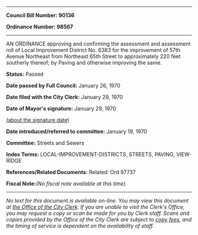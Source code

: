 

********

**Council Bill Number: 90136**
   
**Ordinance Number: 98567**
********

 AN ORDINANCE approving and confirming the assessment and assessment roll of Local Improvement District No. 6383 for the improvement of 57th Avenue Northeast from Northeast 65th Street to approximately 220 feet southerly thereof; by Paving and otherwise improving the same.

**Status:** Passed
   
**Date passed by Full Council:** January 26, 1970
   
**Date filed with the City Clerk:** January 29, 1970
   
**Date of Mayor's signature:** January 29, 1970
   
[(about the signature date)](/~public/approvaldate.htm)
   
   
   
**Date introduced/referred to committee:** January 19, 1970
   
**Committee:** Streets and Sewers
   
   
**Index Terms:** LOCAL-IMPROVEMENT-DISTRICTS, STREETS, PAVING, VIEW-RIDGE

**References/Related Documents:** Related: Ord 97737

**Fiscal Note:**_(No fiscal note available at this time)_
********

_No text for this document is available on-line. You may view this document at [the Office of the City Clerk](http://www.seattle.gov/leg/clerk/contactUs.htm). If you are unable to visit the Clerk's Office, you may request a copy or scan be made for you by Clerk staff. Scans and copies provided by the Office of the City Clerk are subject to [copy fees](http://clerk.seattle.gov/~public/clerkfees.htm), and the timing of service is dependent on the availability of staff._

